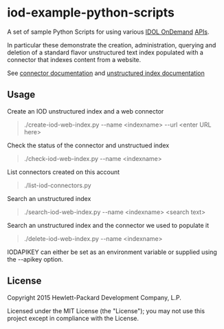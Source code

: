 # iod-example-python-scripts

A set of sample Python Scripts for using various [IDOL OnDemand](http://www.idolondemand.com) [APIs](https://www.idolondemand.com/developer/apis).  

In particular these demonstrate the creation, administration, querying and deletion of a standard flavor unstructured text index populated with a connector that indexes content from a website.

See [connector documentation](https://www.idolondemand.com/developer/apis/createconnector#overview) and [unstructured index documentation](https://www.idolondemand.com/developer/apis/createtextindex#overview)

## Usage

Create an IOD unstructured index and a web connector
> ./create-iod-web-index.py --name &lt;indexname&gt; --url &lt;enter URL here&gt;

Check the status of the connector and unstructued index
> ./check-iod-web-index.py --name &lt;indexname&gt;

List connectors created on this account
> ./list-iod-connectors.py 

Search an unstructured index
> ./search-iod-web-index.py --name &lt;indexname&gt; &lt;search text&gt;

Search an unstructured index and the connector we used to populate it
> ./delete-iod-web-index.py --name &lt;indexname&gt;

IODAPIKEY can either be set as an environment variable or supplied using the --apikey option.

## License
Copyright 2015 Hewlett-Packard Development Company, L.P.

Licensed under the MIT License (the "License"); you may not use this project except in compliance with the License.



